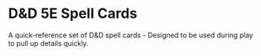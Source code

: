 # D&D 5E Spell Cards

A quick-reference set of D&D spell cards - Designed to be used during play to pull up details quickly.
